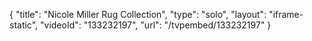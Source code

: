 {
    "title": "Nicole Miller Rug Collection",
    "type": "solo",
    "layout": "iframe-static",
    "videoId": "133232197",
    "url": "\/tvpembed\/133232197"
}